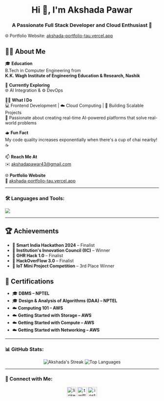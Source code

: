 <h1 align="center">Hi 👋, I'm Akshada Pawar</h1>
<h3 align="center">A Passionate Full Stack Developer and Cloud Enthusiast 🚀</h3>

🌐 Portfolio Website: [akshada-portfolio-tau.vercel.app](https://akshada-portfolio-tau.vercel.app)

## 👩‍💻 About Me

🎓 **Education**  
B.Tech in Computer Engineering from  
**K.K. Wagh Institute of Engineering Education & Research, Nashik**

🚀 **Currently Exploring**  
🌐 AI Integration & ⚙️ DevOps

🧑‍💼 **What I Do**  
💻 Frontend Development | ☁️ Cloud Computing | 📱 Building Scalable Projects  
🧠 Passionate about creating real-time AI-powered platforms that solve real-world problems

🫖 **Fun Fact**  
My code quality increases exponentially when there's a cup of chai nearby! ☕

📫 **Reach Me At**  
✉️ akshadapawar43@gmail.com

🌐 **Portfolio Website**  
🔗 [akshada-portfolio-tau.vercel.app](https://akshada-portfolio-tau.vercel.app/)


---

### 🛠️ Languages and Tools:
<p align="left">
  <img src="https://skillicons.dev/icons?i=ts,react,nextjs,tailwind,vercel,figma,git,github,html,css,js,nodejs,mongodb,python,c++,flask" />
</p>


---

## 🏆 Achievements

- 🥇 **Smart India Hackathon 2024** – Finalist  
- 🏅 **Institution's Innovation Council (IIC)** – Winner  
- 🎯 **GHR Hack 1.0** – Finalist  
- 🚀 **HackOverFlow 3.0** – Finalist  
- 📡 **IoT Mini Project Competition** – 3rd Place Winner  

## 📜 Certifications

- 🎓 **DBMS – NPTEL**  
- 🎓 **Design & Analysis of Algorithms (DAA) – NPTEL**  
- ☁️ **Computing 101 – AWS**  
- ☁️ **Getting Started with Storage – AWS**  
- ☁️ **Getting Started with Compute – AWS**  
- ☁️ **Getting Started with Networking – AWS**

---

### 📊 GitHub Stats:
<p align="center">
  <img src="https://github-readme-streak-stats.herokuapp.com/?user=AkshadaPawar&theme=tokyonight" alt="Akshada's Streak" />
  <img src="https://github-readme-stats.vercel.app/api/top-langs/?username=Akshada-5&layout=compact&theme=tokyonight&langs_count=8&hide=html" alt="Top Languages" />

</p>

---

### 🤝 Connect with Me:
<p align="center">
  <a href="https://linkedin.com/in/your-profile" target="blank"><img align="center" src="https://cdn-icons-png.flaticon.com/512/174/174857.png" alt="linkedin" height="30" width="30" /></a>
  <a href="https://twitter.com/your-handle" target="blank"><img align="center" src="https://cdn-icons-png.flaticon.com/512/733/733579.png" alt="twitter" height="30" width="30" /></a>
  <a href="https://instagram.com/your-handle" target="blank"><img align="center" src="https://cdn-icons-png.flaticon.com/512/733/733558.png" alt="instagram" height="30" width="30" /></a>
</p>
